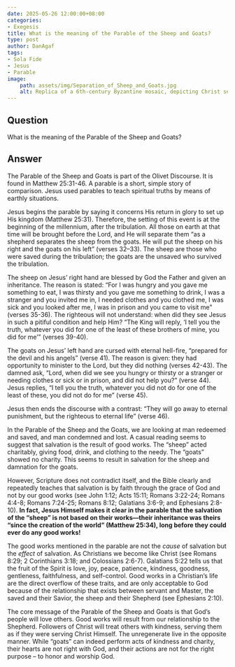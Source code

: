 ```yaml
---
date: 2025-05-26 12:00:00+08:00
categories:
- Exegesis
title: What is the meaning of the Parable of the Sheep and Goats?
type: post
author: DanAgaf
tags:
- Sola Fide
- Jesus
- Parable
image:
    path: assets/img/Separation_of_Sheep_and_Goats.jpg
    alt: Replica of a 6th-century Byzantine mosaic, depicting Christ separating the sheep from the goats, in the church of Sant'Apollinare Nuovo, Ravenna, Italy. The blue angel in the original mosaic is possibly the earliest artistic depiction of Satan.
---
```


## Question

What is the meaning of the Parable of the Sheep and Goats?

## Answer

The Parable of the Sheep and Goats is part of the Olivet Discourse. It is found in Matthew 25:31-46. A parable is a short, simple story of comparison. Jesus used parables to teach spiritual truths by means of earthly situations.

Jesus begins the parable by saying it concerns His return in glory to set up His kingdom (Matthew 25:31). Therefore, the setting of this event is at the beginning of the millennium, after the tribulation. All those on earth at that time will be brought before the Lord, and He will separate them “as a shepherd separates the sheep from the goats. He will put the sheep on his right and the goats on his left” (verses 32–33). The sheep are those who were saved during the tribulation; the goats are the unsaved who survived the tribulation.

The sheep on Jesus’ right hand are blessed by God the Father and given an inheritance. The reason is stated: “For I was hungry and you gave me something to eat, I was thirsty and you gave me something to drink, I was a stranger and you invited me in, I needed clothes and you clothed me, I was sick and you looked after me, I was in prison and you came to visit me” (verses 35-36). The righteous will not understand: when did they see Jesus in such a pitiful condition and help Him? “The King will reply, ‘I tell you the truth, whatever you did for one of the least of these brothers of mine, you did for me’” (verses 39-40).

The goats on Jesus’ left hand are cursed with eternal hell-fire, “prepared for the devil and his angels” (verse 41). The reason is given: they had opportunity to minister to the Lord, but they did nothing (verses 42-43). The damned ask, “Lord, when did we see you hungry or thirsty or a stranger or needing clothes or sick or in prison, and did not help you?” (verse 44). Jesus replies, “I tell you the truth, whatever you did not do for one of the least of these, you did not do for me” (verse 45).

Jesus then ends the discourse with a contrast: “They will go away to eternal punishment, but the righteous to eternal life” (verse 46).

In the Parable of the Sheep and the Goats, we are looking at man redeemed and saved, and man condemned and lost. A casual reading seems to suggest that salvation is the result of good works. The “sheep” acted charitably, giving food, drink, and clothing to the needy. The “goats” showed no charity. This seems to result in salvation for the sheep and damnation for the goats.

However, Scripture does not contradict itself, and the Bible clearly and repeatedly teaches that salvation is by faith through the grace of God and not by our good works (see John 1:12; Acts 15:11; Romans 3:22-24; Romans 4:4-8; Romans 7:24-25; Romans 8:12; Galatians 3:6-9; and Ephesians 2:8-10). **In fact, Jesus Himself makes it clear in the parable that the salvation of the “sheep” is not based on their works—their inheritance was theirs “since the creation of the world” (Matthew 25:34), long before they could ever do any good works!**

The good works mentioned in the parable are not the *cause* of salvation but the *effect* of salvation. As Christians we become like Christ (see Romans 8:29; 2 Corinthians 3:18; and Colossians 2:6-7). Galatians 5:22 tells us that the fruit of the Spirit is love, joy, peace, patience, kindness, goodness, gentleness, faithfulness, and self-control. Good works in a Christian’s life are the direct overflow of these traits, and are only acceptable to God because of the relationship that exists between servant and Master, the saved and their Savior, the sheep and their Shepherd (see Ephesians 2:10).

The core message of the Parable of the Sheep and Goats is that God’s people will love others. Good works will result from our relationship to the Shepherd. Followers of Christ will treat others with kindness, serving them as if they were serving Christ Himself. The unregenerate live in the opposite manner. While “goats” can indeed perform acts of kindness and charity, their hearts are not right with God, and their actions are not for the right purpose – to honor and worship God.